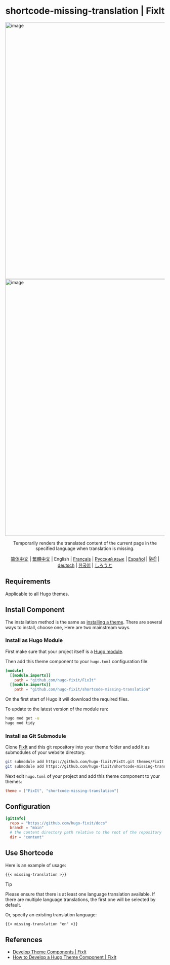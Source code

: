 <!-- markdownlint-disable-file MD033 MD041 -->
<h1 align="center">shortcode-missing-translation | FixIt</h1>

<img width="810" alt="image" src="https://github.com/user-attachments/assets/a18d2888-0f5d-4c82-929e-c79b6465c04a" />
<img width="810" alt="image" src="https://github.com/user-attachments/assets/7868c724-8bbd-4336-b43d-4ed607019988" />

<div align="center" class="ignore">
  <p>Temporarily renders the translated content of the current page in the specified language when translation is missing.</p>
  <a href="/README.md">简体中文</a> |
  <a href="https://fixit.lruihao.cn/zh-cn/ecosystem/hugo-fixit/shortcode-missing-translation/?lang=chinese_traditional">繁體中文</a> |
  English |
  <a href="https://fixit.lruihao.cn/ecosystem/hugo-fixit/shortcode-missing-translation/?lang=french">Français</a> |
  <a href="https://fixit.lruihao.cn/ecosystem/hugo-fixit/shortcode-missing-translation/?lang=russian">Русский язык</a> |
  <a href="https://fixit.lruihao.cn/ecosystem/hugo-fixit/shortcode-missing-translation/?lang=spanish">Español</a> |
  <a href="https://fixit.lruihao.cn/ecosystem/hugo-fixit/shortcode-missing-translation/?lang=hindi">हिन्दी</a> |
  <a href="https://fixit.lruihao.cn/ecosystem/hugo-fixit/shortcode-missing-translation/?lang=german">deutsch</a> |
  <a href="https://fixit.lruihao.cn/ecosystem/hugo-fixit/shortcode-missing-translation/?lang=korean">한국어</a> |
  <a href="https://fixit.lruihao.cn/ecosystem/hugo-fixit/shortcode-missing-translation/?lang=japanese">しろうと</a>
</div>

## Requirements

Applicable to all Hugo themes.

## Install Component

The installation method is the same as [installing a theme](https://fixit.lruihao.cn/documentation/installation/). There are several ways to install, choose one, Here are two mainstream ways.

### Install as Hugo Module

First make sure that your project itself is a [Hugo module](https://gohugo.io/hugo-modules/use-modules/#initialize-a-new-module).

Then add this theme component to your `hugo.toml` configuration file:

```toml
[module]
  [[module.imports]]
    path = "github.com/hugo-fixit/FixIt"
  [[module.imports]]
    path = "github.com/hugo-fixit/shortcode-missing-translation"
```

On the first start of Hugo it will download the required files.

To update to the latest version of the module run:

```bash
hugo mod get -u
hugo mod tidy
```

### Install as Git Submodule

Clone [FixIt](https://github.com/hugo-fixit/FixIt) and this git repository into your theme folder and add it as submodules of your website directory.

```bash
git submodule add https://github.com/hugo-fixit/FixIt.git themes/FixIt
git submodule add https://github.com/hugo-fixit/shortcode-missing-translation.git themes/shortcode-missing-translation
```

Next edit `hugo.toml` of your project and add this theme component to your themes:

```toml
theme = ["FixIt", "shortcode-missing-translation"]
```

## Configuration

```toml
[gitInfo]
  repo = "https://github.com/hugo-fixit/docs"
  branch = "main"
  # the content directory path relative to the root of the repository
  dir = "content"
```

## Use Shortcode

Here is an example of usage:

```markdown
{{< missing-translation >}}
```

> [!TIP]
> Please ensure that there is at least one language translation available. If there are multiple language translations, the first one will be selected by default.

Or, specify an existing translation language:

```markdown
{{< missing-translation "en" >}}
```

## References

- [Develop Theme Components | FixIt](https://fixit.lruihao.cn/contributing/components/)
- [How to Develop a Hugo Theme Component | FixIt](https://fixit.lruihao.cn/components/dev-component/)
